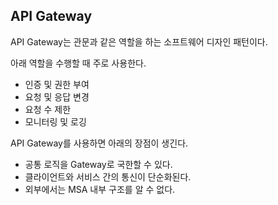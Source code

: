 ## API Gateway

API Gateway는 관문과 같은 역할을 하는 소프트웨어 디자인 패턴이다.

아래 역할을 수행할 때 주로 사용한다.
- 인증 및 권한 부여
- 요청 및 응답 변경
- 요청 수 제한
- 모니터링 및 로깅

API Gateway를 사용하면 아래의 장점이 생긴다.
- 공통 로직을 Gateway로 국한할 수 있다.
- 클라이언트와 서비스 간의 통신이 단순화된다.
- 외부에서는 MSA 내부 구조를 알 수 없다.